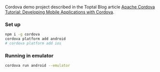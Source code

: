 Cordova demo project described in the Toptal Blog article [Apache Cordova Tutorial: Developing Mobile Applications with Cordova](https://www.toptal.com/mobile/developing-mobile-applications-with-apache-cordova ).

### Set up
```bash
npm i -g cordova
cordova platform add android
# cordova platform add ios
```

### Running in emulator
```bash
cordova run android --emulator
```
